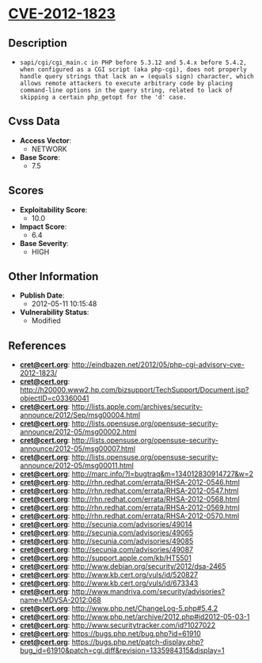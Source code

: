 
# [CVE-2012-1823](https://cve.mitre.org/cgi-bin/cvename.cgi?name=CVE-2012-1823)

## Description

- `sapi/cgi/cgi_main.c in PHP before 5.3.12 and 5.4.x before 5.4.2, when configured as a CGI script (aka php-cgi), does not properly handle query strings that lack an = (equals sign) character, which allows remote attackers to execute arbitrary code by placing command-line options in the query string, related to lack of skipping a certain php_getopt for the 'd' case.`

## Cvss Data

- **Access Vector**:
  - NETWORK
- **Base Score**:
  - 7.5

## Scores

- **Exploitability Score**:
  - 10.0
- **Impact Score**:
  - 6.4
- **Base Severity**:
  - HIGH

## Other Information

- **Publish Date**:
  - 2012-05-11 10:15:48
- **Vulnerability Status**:
  - Modified

## References

- **cret@cert.org**: http://eindbazen.net/2012/05/php-cgi-advisory-cve-2012-1823/
- **cret@cert.org**: http://h20000.www2.hp.com/bizsupport/TechSupport/Document.jsp?objectID=c03360041
- **cret@cert.org**: http://lists.apple.com/archives/security-announce/2012/Sep/msg00004.html
- **cret@cert.org**: http://lists.opensuse.org/opensuse-security-announce/2012-05/msg00002.html
- **cret@cert.org**: http://lists.opensuse.org/opensuse-security-announce/2012-05/msg00007.html
- **cret@cert.org**: http://lists.opensuse.org/opensuse-security-announce/2012-05/msg00011.html
- **cret@cert.org**: http://marc.info/?l=bugtraq&m=134012830914727&w=2
- **cret@cert.org**: http://rhn.redhat.com/errata/RHSA-2012-0546.html
- **cret@cert.org**: http://rhn.redhat.com/errata/RHSA-2012-0547.html
- **cret@cert.org**: http://rhn.redhat.com/errata/RHSA-2012-0568.html
- **cret@cert.org**: http://rhn.redhat.com/errata/RHSA-2012-0569.html
- **cret@cert.org**: http://rhn.redhat.com/errata/RHSA-2012-0570.html
- **cret@cert.org**: http://secunia.com/advisories/49014
- **cret@cert.org**: http://secunia.com/advisories/49065
- **cret@cert.org**: http://secunia.com/advisories/49085
- **cret@cert.org**: http://secunia.com/advisories/49087
- **cret@cert.org**: http://support.apple.com/kb/HT5501
- **cret@cert.org**: http://www.debian.org/security/2012/dsa-2465
- **cret@cert.org**: http://www.kb.cert.org/vuls/id/520827
- **cret@cert.org**: http://www.kb.cert.org/vuls/id/673343
- **cret@cert.org**: http://www.mandriva.com/security/advisories?name=MDVSA-2012:068
- **cret@cert.org**: http://www.php.net/ChangeLog-5.php#5.4.2
- **cret@cert.org**: http://www.php.net/archive/2012.php#id2012-05-03-1
- **cret@cert.org**: http://www.securitytracker.com/id?1027022
- **cret@cert.org**: https://bugs.php.net/bug.php?id=61910
- **cret@cert.org**: https://bugs.php.net/patch-display.php?bug_id=61910&patch=cgi.diff&revision=1335984315&display=1

